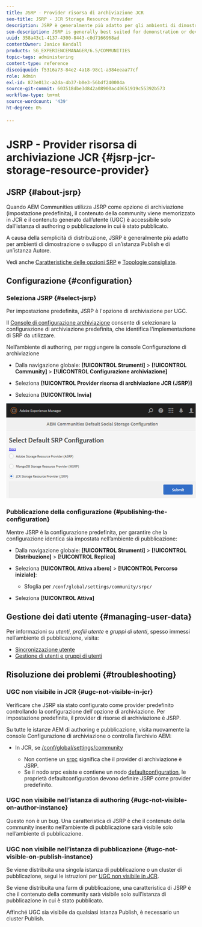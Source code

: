 ```yaml
---
title: JSRP - Provider risorsa di archiviazione JCR
seo-title: JSRP - JCR Storage Resource Provider
description: JSRP è generalmente più adatto per gli ambienti di dimostrazione o sviluppo di un’istanza Publish e di un’istanza Autore
seo-description: JSRP is generally best suited for demonstration or development environments of one publish instance and one author instance
uuid: 358a43c1-4137-4300-8443-c0d7166968ad
contentOwner: Janice Kendall
products: SG_EXPERIENCEMANAGER/6.5/COMMUNITIES
topic-tags: administering
content-type: reference
discoiquuid: f5316a73-84e2-4a18-98c1-a384eeaa77cf
role: Admin
exl-id: 873e013c-a2da-4b37-b0e3-56bdf240004a
source-git-commit: 603518dbe3d842a08900ac40651919c55392b573
workflow-type: tm+mt
source-wordcount: '439'
ht-degree: 0%

---
```


# JSRP - Provider risorsa di archiviazione JCR {#jsrp-jcr-storage-resource-provider}

## JSRP {#about-jsrp}

Quando AEM Communities utilizza JSRP come opzione di archiviazione (impostazione predefinita), il contenuto della community viene memorizzato in JCR e il contenuto generato dall’utente (UGC) è accessibile solo dall’istanza di authoring o pubblicazione in cui è stato pubblicato.

A causa della semplicità di distribuzione, JSRP è generalmente più adatto per ambienti di dimostrazione o sviluppo di un’istanza Publish e di un’istanza Autore.

Vedi anche [Caratteristiche delle opzioni SRP](working-with-srp.md#characteristics-of-srp-options) e [Topologie consigliate](topologies.md).

## Configurazione {#configuration}

### Seleziona JSRP {#select-jsrp}

Per impostazione predefinita, JSRP è l&#39;opzione di archiviazione per UGC.

Il [Console di configurazione archiviazione](srp-config.md) consente di selezionare la configurazione di archiviazione predefinita, che identifica l&#39;implementazione di SRP da utilizzare.

Nell’ambiente di authoring, per raggiungere la console Configurazione di archiviazione

* Dalla navigazione globale: **[!UICONTROL Strumenti]** > **[!UICONTROL Community]** > **[!UICONTROL Configurazione archiviazione]**

* Seleziona **[!UICONTROL Provider risorsa di archiviazione JCR (JSRP)]**

* Seleziona **[!UICONTROL Invia]**

![jsrp-configuration](assets/jsrp-configuration.png)

### Pubblicazione della configurazione {#publishing-the-configuration}

Mentre JSRP è la configurazione predefinita, per garantire che la configurazione identica sia impostata nell’ambiente di pubblicazione:

* Dalla navigazione globale: **[!UICONTROL Strumenti]** > **[!UICONTROL Distribuzione]** > **[!UICONTROL Replica]**
* Seleziona **[!UICONTROL Attiva albero]** > **[!UICONTROL Percorso iniziale]**:

   * Sfoglia per `/conf/global/settings/community/srpc/`

* Seleziona **[!UICONTROL Attiva]**

## Gestione dei dati utente {#managing-user-data}

Per informazioni su *utenti*, *profili utente* e *gruppi di utenti*, spesso immessi nell’ambiente di pubblicazione, visita:

* [Sincronizzazione utente](sync.md)
* [Gestione di utenti e gruppi di utenti](users.md)

## Risoluzione dei problemi {#troubleshooting}

### UGC non visibile in JCR {#ugc-not-visible-in-jcr}

Verificare che JSRP sia stato configurato come provider predefinito controllando la configurazione dell&#39;opzione di archiviazione. Per impostazione predefinita, il provider di risorse di archiviazione è JSRP.

Su tutte le istanze AEM di authoring e pubblicazione, visita nuovamente la console Configurazione di archiviazione o controlla l’archivio AEM:

* In JCR, se [/conf/global/settings/community](http://localhost:4502/crx/de/index.jsp#/conf/global/settings/community)

   * Non contiene un [srpc](http://localhost:4502/crx/de/index.jsp#/conf/global/settings/community/srpc) significa che il provider di archiviazione è JSRP.
   * Se il nodo srpc esiste e contiene un nodo [defaultconfiguration](http://localhost:4502/crx/de/index.jsp#/conf/global/settings/community/srpc/defaultconfiguration), le proprietà defaultconfiguration devono definire JSRP come provider predefinito.

### UGC non visibile nell’istanza di authoring {#ugc-not-visible-on-author-instance}

Questo non è un bug. Una caratteristica di JSRP è che il contenuto della community inserito nell’ambiente di pubblicazione sarà visibile solo nell’ambiente di pubblicazione.

### UGC non visibile nell’istanza di pubblicazione {#ugc-not-visible-on-publish-instance}

Se viene distribuita una singola istanza di pubblicazione o un cluster di pubblicazione, segui le istruzioni per [UGC non visibile in JCR](#ugc-not-visible-in-jcr).

Se viene distribuita una farm di pubblicazione, una caratteristica di JSRP è che il contenuto della community sarà visibile solo sull’istanza di pubblicazione in cui è stato pubblicato.

Affinché UGC sia visibile da qualsiasi istanza Publish, è necessario un cluster Publish.
